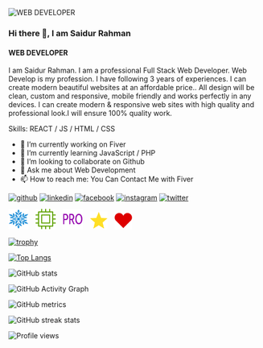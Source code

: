 ![WEB DEVELOPER](https://document-export.canva.com/I5FNU/DAE2uVI5FNU/12/thumbnail/0001.png?X-Amz-Algorithm=AWS4-HMAC-SHA256&X-Amz-Credential=AKIAQYCGKMUHWDTJW6UD%2F20220128%2Fus-east-1%2Fs3%2Faws4_request&X-Amz-Date=20220128T003913Z&X-Amz-Expires=39935&X-Amz-Signature=47290d576407c9414c7f3cfde887c55867b5aa85c441f7def9b3fd2b40708313&X-Amz-SignedHeaders=host&response-expires=Fri%2C%2028%20Jan%202022%2011%3A44%3A48%20GMT)

### Hi there 👋, I am Saidur Rahman
#### WEB DEVELOPER

I am Saidur Rahman. I am a professional Full Stack Web Developer. Web Develop is my profession. I have following 3 years of experiences. I can create modern beautiful websites at an affordable price.. All design will be clean, custom and responsive, mobile friendly and works perfectly in any devices. I can create modern & responsive web sites with high quality and professional look.I will ensure 100% quality work.

Skills: REACT / JS / HTML / CSS

- 🔭 I’m currently working on Fiver 
- 🌱 I’m currently learning JavaScript / PHP 
- 👯 I’m looking to collaborate on Github 
- 💬 Ask me about Web Development 
- 📫 How to reach me: You Can Contact Me with Fiver  


[<img src='https://cdn.jsdelivr.net/npm/simple-icons@3.0.1/icons/github.svg' alt='github' height='40'>](https://github.com/https://github.com/SaidurRahman10)  [<img src='https://cdn.jsdelivr.net/npm/simple-icons@3.0.1/icons/linkedin.svg' alt='linkedin' height='40'>](https://www.linkedin.com/in/https://www.linkedin.com/in/saidur-rahman-sabbir-73289b215//)  [<img src='https://cdn.jsdelivr.net/npm/simple-icons@3.0.1/icons/facebook.svg' alt='facebook' height='40'>](https://www.facebook.com/https://www.facebook.com/SRS.Sabbir.70/)  [<img src='https://cdn.jsdelivr.net/npm/simple-icons@3.0.1/icons/instagram.svg' alt='instagram' height='40'>](https://www.instagram.com/https://www.instagram.com/saidur_rahman10//)  [<img src='https://cdn.jsdelivr.net/npm/simple-icons@3.0.1/icons/twitter.svg' alt='twitter' height='40'>](https://twitter.com/https://twitter.com/Rahman10Saidur)  

<a href='https://archiveprogram.github.com/'><img src='https://raw.githubusercontent.com/acervenky/animated-github-badges/master/assets/acbadge.gif' width='40' height='40'></a> <a href='https://docs.github.com/en/developers'><img src='https://raw.githubusercontent.com/acervenky/animated-github-badges/master/assets/devbadge.gif' width='40' height='40'></a> <a href='https://github.com/pricing'><img src='https://raw.githubusercontent.com/acervenky/animated-github-badges/master/assets/pro.gif' width='40' height='40'></a> <a href='https://stars.github.com/'><img src='https://raw.githubusercontent.com/acervenky/animated-github-badges/master/assets/starbadge.gif' width='35' height='35'></a> <a href='https://docs.github.com/en/github/supporting-the-open-source-community-with-github-sponsors'><img src='https://raw.githubusercontent.com/acervenky/animated-github-badges/master/assets/sponsorbadge.gif' width='35' height='35'></a> 

[![trophy](https://github-profile-trophy.vercel.app/?username=https://github.com/SaidurRahman10)](https://github.com/ryo-ma/github-profile-trophy)

[![Top Langs](https://github-readme-stats.vercel.app/api/top-langs/?username=https://github.com/SaidurRahman10)](https://github.com/anuraghazra/github-readme-stats)

![GitHub stats](https://github-readme-stats.vercel.app/api?username=https://github.com/SaidurRahman10&show_icons=true&count_private=true)  

![GitHub Activity Graph](https://activity-graph.herokuapp.com/graph?username=https://github.com/SaidurRahman10)  

![GitHub metrics](https://metrics.lecoq.io/https://github.com/SaidurRahman10)  

![GitHub streak stats](https://github-readme-streak-stats.herokuapp.com/?user=https://github.com/SaidurRahman10)  

![Profile views](https://gpvc.arturio.dev/https://github.com/SaidurRahman10)  
